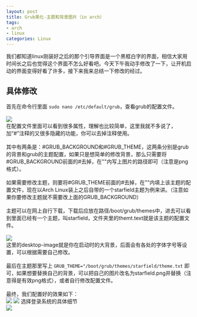 ```yaml
---
layout: post
title: Grub美化-主题和背景图片（in arch）
tags:
- arch
- linux
categories: Linux
---
```

我们都知道linux刚装好之后的那个引导界面是一个黑框白字的界面，相信大家用时间长之后也觉得这个界面不怎么好看吧。今天下午我动手修改了一下，让开机启动的界面变得好看了许多，接下来我来总结一下修改的经过。

## 具体修改

首先在命令行里面 `sudo nano /etc/default/grub`，查看grub的配置文件。<br><br/>
![](https://raw.githubusercontent.com/zxc479773533/zxc479773533.github.io/master/_posts/images/Grub-background-01.png)
<br/>在配置文件里面可以看到很多属性，理解也比较简单，这里我就不多说了，加“#”注释的又很多隐藏的功能，你可以去掉注释使用。<br/><br/>
其中有两条是：#GRUB_BACKGROUND和#GRUB_THEME，这两条分别是grub的背景和grub的主题配置，如果只是想简单的修改背景，那么只需要将#GRUB_BACKGROUND前面的#去掉，在""内写上图片的路径即可（注意是png格式）。<br/><br/>
如果需要修改主题，则要将#GRUB_THEME前面的#去掉，在""内填上该主题的配置文件，现在以Arch Linux装上之后自带的一个starfield主题为例来讲。（注意如果你要修改主题就不需要改上面的GRUB_BACKGROUND）<br/><br/>
主题可以在网上自行下载，下载后应放在路径/boot/grub/themes中，进去可以看到里面已经有一个主题，叫starfield，文件夹里的themt.text就是该主题的配置文件。<br/><br/>
![](https://raw.githubusercontent.com/zxc479773533/zxc479773533.github.io/master/_posts/images/Grub-background-02.png)
<br/>这里的desktop-image就是你在启动时的大背景，后面会有各处的字体字号等设置，可以根据需要自己修改。<br/><br/>
最后在主题那里写上 `GRUB_THEME="/boot/grub/themes/starfield/theme.txt` 即可，如果想要替换自己的背景，可以把自己的图片改名为starfield.png并替换（注意得是有效png格式），或者自行修改配置文件。<br/><br/>
最终，我们配置好的效果如下：<br/>
![](https://raw.githubusercontent.com/zxc479773533/zxc479773533.github.io/master/_posts/images/Grub-background-03.png)
![](https://raw.githubusercontent.com/zxc479773533/zxc479773533.github.io/master/_posts/images/Grub-background-04.png)
选择登录系统的具体细节<br/>
![](https://raw.githubusercontent.com/zxc479773533/zxc479773533.github.io/master/_posts/images/Grub-background-05.png)